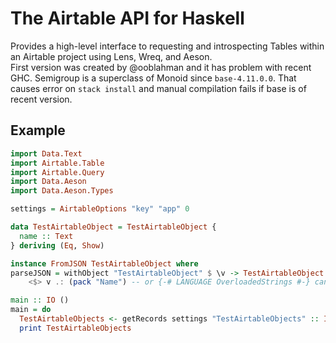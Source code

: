 # The Airtable API for Haskell

Provides a high-level interface to requesting and introspecting Tables within an Airtable project using Lens, Wreq, and Aeson.  
First version was created by @ooblahman and it has problem with recent GHC. Semigroup is a superclass of Monoid since `base-4.11.0.0`. That causes error on `stack install` and manual compilation fails if base is of recent version.

## Example

```haskell
import Data.Text
import Airtable.Table
import Airtable.Query
import Data.Aeson
import Data.Aeson.Types

settings = AirtableOptions "key" "app" 0

data TestAirtableObject = TestAirtableObject {
  name :: Text
} deriving (Eq, Show)

instance FromJSON TestAirtableObject where
parseJSON = withObject "TestAirtableObject" $ \v -> TestAirtableObject
	<$> v .: (pack "Name") -- or {-# LANGUAGE OverloadedStrings #-} can be used not to use "pack" all the time

main :: IO ()
main = do
  TestAirtableObjects <- getRecords settings "TestAirtableObjects" :: IO (Table TestAirtableObject)
  print TestAirtableObjects
```